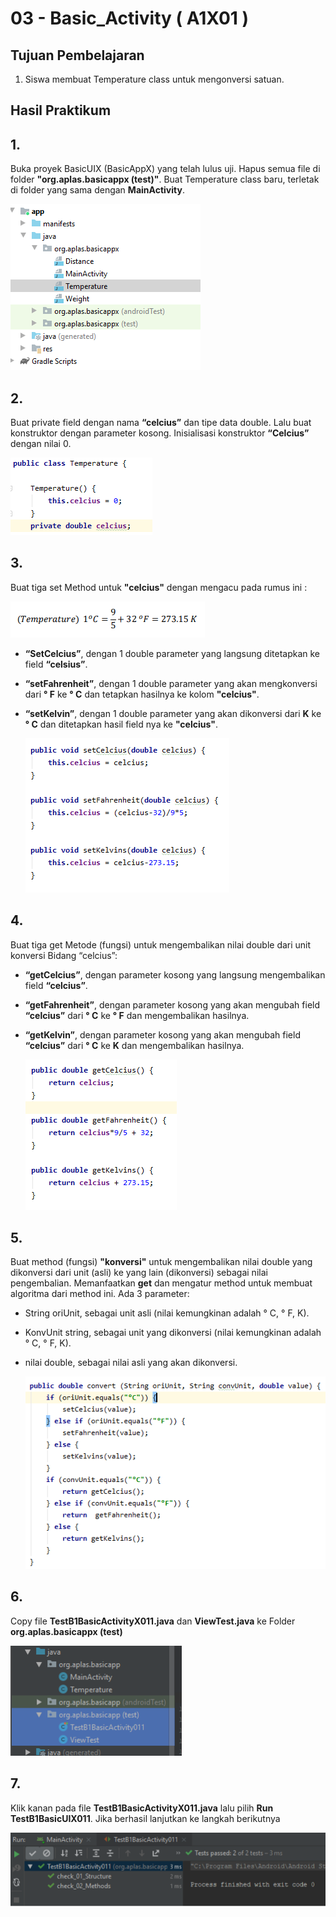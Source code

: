 # 03 - Basic_Activity ( A1X01 )


## Tujuan Pembelajaran

1. Siswa membuat Temperature class untuk mengonversi satuan.

## Hasil Praktikum 

## 1.
Buka proyek BasicUIX (BasicAppX) yang telah lulus uji.
Hapus semua file di folder **"org.aplas.basicappx (test)"**.
Buat Temperature class baru, terletak di folder yang sama dengan **MainActivity**.

![Teks alternatif](img/B1X01/1.PNG)

## 2.
Buat private field dengan nama **“celcius”** dan tipe data double.
Lalu buat konstruktor dengan parameter kosong. Inisialisasi konstruktor
**“Celcius”** dengan nilai 0.

![Teks alternatif](img/B1X01/2.PNG)


## 3. 
Buat tiga set Method untuk **"celcius"** dengan mengacu pada rumus ini :

![Teks alternatif](img/B1X01/3.PNG)

- **“SetCelcius”**, dengan 1 double parameter yang langsung ditetapkan ke field **“celsius”**.
- **“setFahrenheit”**, dengan 1 double parameter yang akan mengkonversi dari **° F** ke **° C** dan
tetapkan hasilnya ke kolom **"celcius"**.
- **“setKelvin”**, dengan 1 double parameter yang akan dikonversi dari **K** ke **° C** dan ditetapkan
hasil field nya ke **"celcius"**.

  ![Teks alternatif](img/B1X01/3.1.PNG)

## 4.
Buat tiga get Metode (fungsi) untuk mengembalikan nilai double dari unit konversi
Bidang “celcius”:
- **“getCelcius”**, dengan parameter kosong yang langsung mengembalikan field **“celcius”**.
- **“getFahrenheit”**, dengan parameter kosong yang akan mengubah field **“celcius”** dari **° C**
ke **° F** dan mengembalikan hasilnya.
- **“getKelvin”**, dengan parameter kosong yang akan mengubah field **“celcius”** dari **° C** ke **K**
dan mengembalikan hasilnya.

  ![Teks alternatif](img/B1X01/4.PNG)

## 5. 
Buat method (fungsi) **"konversi"** untuk mengembalikan nilai double yang dikonversi dari
unit (asli) ke yang lain (dikonversi) sebagai nilai pengembalian. Memanfaatkan **get** dan
mengatur method untuk membuat algoritma dari method ini. Ada 3 parameter:
- String oriUnit, sebagai unit asli (nilai kemungkinan adalah ° C, ° F, K).
- KonvUnit string, sebagai unit yang dikonversi (nilai kemungkinan adalah ° C, ° F, K).
- nilai double, sebagai nilai asli yang akan dikonversi. 

  ![Teks alternatif](img/B1X01/5.PNG)

## 6.

Copy file **TestB1BasicActivityX011.java** dan **ViewTest.java** ke
Folder **org.aplas.basicappx (test)**

![Teks alternatif](img/B1X01/6.PNG)

## 7.

Klik kanan pada file **TestB1BasicActivityX011.java** lalu pilih **Run TestB1BasicUIX011**. Jika berhasil lanjutkan ke langkah berikutnya 

![Teks alternatif](img/B1X01/7.PNG)




